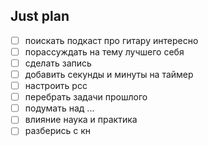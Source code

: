 ## Just plan
- [ ] поискать подкаст про гитару интересно
- [ ] порассуждать на тему лучшего себя
- [ ] сделать запись
- [ ] добавить секунды и минуты на таймер
- [ ] настроить рсс
- [ ] перебрать задачи прошлого
- [ ] подумать над ...
- [ ] влияние наука и практика
- [ ] разберись с кн
